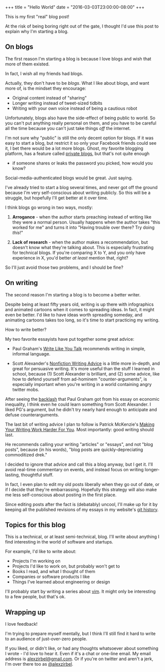 +++
title = "Hello World"
date = "2016-03-03T23:00:00-08:00"
+++

This is my first "real" blog post!

At the risk of being boring right out of the gate, I thought I'd use
this post to explain why I'm starting a blog.

## On blogs

The first reason I'm starting a blog is because I love blogs and wish that more
of them existed.

In fact, I wish all my friends had blogs.

Actually, they don't have to be _blogs_. What I like about blogs, and want
more of, is the mindset they encourage:

* Original content instead of "sharing"
* Longer writing instead of tweet-sized tidbits
* Writing with your own voice instead of being a cautious robot

Unfortunately, blogs also have the side-effect of being public to world.
So you can't put anything really personal on them, and you have to be
careful all the time because you can't just take things _off_ the
internet.

I'm not sure why "public" is still the only decent option for blogs. If it
was easy to start a blog, but restrict it so only your Facebook friends
could see it, I bet there would be a lot more blogs. Ghost, my favorite
blogging platform, has a feature called [private
blogs](https://blog.ghost.org/private-blogs/), but that's not quite enough
- if someone shares or leaks the password you picked, how would you know?

Social-media-authenticated blogs would be great. Just saying.

I've already tried to start a blog several times, and never got off the
ground because I'm very self-conscious about writing publicly. So this
will be a struggle, but hopefully I'll get better at it over time.

I think blogs go wrong in two ways, mostly:

1. **Arrogance** - when the author starts preaching instead of writing
   like they were a normal person. Usually happens when the author takes
   "this worked for me" and turns it into "Having trouble over there? Try
   doing _this_!"

2. **Lack of research** - when the author makes a recommendation, but
   doesn't know what they're talking about. This is especially frustrating
   for technical blogs. If you're comparing X to Y, and you only have
   experience in X, you'd better _at least_ mention that, right?

So I'll just avoid those two problems, and I should be fine?

## On writing

The second reason I'm starting a blog is to become a better writer.

Despite being at least fifty years old, writing is up there with
infographics and animated cartoons when it comes to spreading ideas. In
fact, it might even be better. I'd like to have ideas worth spreading
someday, and animating cartoons takes too long, so it's time to start
practicing my writing.

How to write better?

My two favorite essayists have put together some great advice:

* Paul Graham's [Write Like You Talk](http://paulgraham.com/talk.html)
  recommends writing in simple, informal language.

* Scott Alexander's [Nonfiction Writing
  Advice](http://slatestarcodex.com/2016/02/20/writing-advice/) is
  a little more in-depth, and great for persuasive writing. It's more
  useful than the stuff I learned in school, because (1) Scott Alexander
  is brilliant, and (2) some advice, like how to defend yourself from
  ad-hominem "counter-arguments", is especially important when you're
  writing in a world containing angry twitter mobs.

After seeing the [backlash](https://news.ycombinator.com/item?id=10826838)
that Paul Graham got from his essay on economic inequality, I think even
he could learn something from Scott Alexander. I liked PG's argument, but
he didn't try nearly hard enough to anticipate and defuse
counterarguments.

The last bit of writing advice I plan to follow is Patrick McKenzie's
[Making Your Writing Work Harder For
You](https://training.kalzumeus.com/newsletters/archive/content-marketing-strategy).
Most importantly: good writing should last.

He recommends calling your writing "articles" or "essays", and not "blog
posts", because (in his words), "blog posts are quickly-depreciating
commoditized drek."

I decided to ignore that advice and call this a blog anyway, but I get it.
I'll avoid real-time commentary on events, and instead focus on writing
longer-lasting, thoughtful stuff.

In fact, I even plan to edit my old posts liberally when they go out of
date, or if I decide that they're embarrassing. Hopefully this strategy
will also make me less self-conscious about posting in the first place.

Since editing posts after the fact is (debatably) uncool, I'll make up for
it by keeping all the published revisions of my essays in my website's
[git history](https://github.com/azirbel/website).

## Topics for this blog

This is a technical, or at least semi-technical, blog. I'll write about
anything I find interesting in the world of software and startups.

For example, I'd like to write about:

* Projects I'm working on
* Projects I'd like to work on, but probably won't get to
* Books I read, and what I thought of them
* Companies or software products I like
* Things I've learned about engineering or design

I'll probably start by writing a series about
[vim](http://www.vim.org/weird.php). It might only be interesting to a few
people, but that's ok.

## Wrapping up

I love feedback!

I'm trying to prepare myself mentally, but I think I'll still find it hard to
write to an audience of just-over-zero people.

If you liked, or didn't like, or had any thoughts whatsoever about
something I wrote - I'd love to hear it. Even if it's a chat or one-line
email. My email address is
[alexzirbel@gmail.com](mailto:alexzirbel@gmail.com). Or if you're on
twitter and aren't a jerk, I'm over there too as
[@alexzirbel](https://twitter.com/alexzirbel).
